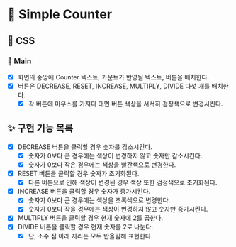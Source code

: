 # 🚀 Simple Counter

## 🎨 CSS

### 📌 Main

- [x] 화면의 중앙에 Counter 텍스트, 카운트가 반영될 텍스트, 버튼을 배치한다.
- [x] 버튼은 DECREASE, RESET, INCREASE, MULTIPLY, DIVIDE 다섯 개를 배치한다.
  - [x] 각 버튼에 마우스를 가져다 대면 버튼 색상을 서서히 검정색으로 변경시킨다.

## ✨ 구현 기능 목록

- [x] DECREASE 버튼을 클릭할 경우 숫자를 감소시킨다.
  - [x] 숫자가 0보다 큰 경우에는 색상이 변경하지 않고 숫자만 감소시킨다.
  - [x] 숫자가 0보다 작은 경우에는 색상을 빨간색으로 변경한다.
- [x] RESET 버튼을 클릭할 경우 숫자가 초기화된다.
  - [x] 다른 버튼으로 인해 색상이 변경된 경우 색상 또한 검정색으로 초기화된다.
- [x] INCREASE 버튼을 클릭할 경우 숫자가 증가시킨다.
  - [x] 숫자가 0보다 큰 경우에는 색상을 초록색으로 변경한다.
  - [x] 숫자가 0보다 작을 경우에는 색상이 변경하지 않고 숫자만 증가시킨다.
- [x] MULTIPLY 버튼을 클릭할 경우 현재 숫자에 2를 곱한다.
- [x] DIVIDE 버튼을 클릭할 경우 현재 숫자를 2로 나눈다.
  - [x] 단, 소수 점 아래 자리는 모두 반올림해 표현한다.
